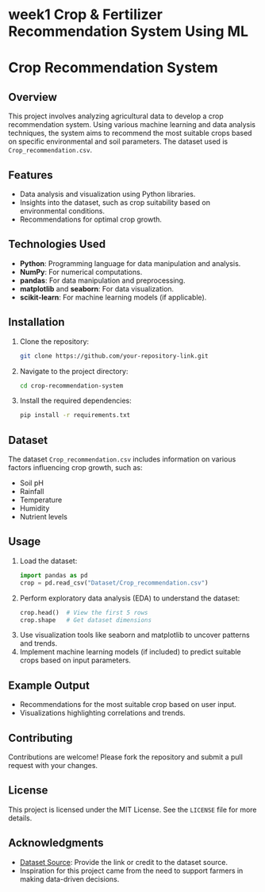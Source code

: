 # week1  Crop &amp; Fertilizer Recommendation System Using ML

# Crop Recommendation System

## Overview
This project involves analyzing agricultural data to develop a crop recommendation system. Using various machine learning and data analysis techniques, the system aims to recommend the most suitable crops based on specific environmental and soil parameters. The dataset used is `Crop_recommendation.csv`.

## Features
- Data analysis and visualization using Python libraries.
- Insights into the dataset, such as crop suitability based on environmental conditions.
- Recommendations for optimal crop growth.

## Technologies Used
- **Python**: Programming language for data manipulation and analysis.
- **NumPy**: For numerical computations.
- **pandas**: For data manipulation and preprocessing.
- **matplotlib** and **seaborn**: For data visualization.
- **scikit-learn**: For machine learning models (if applicable).

## Installation
1. Clone the repository:
   ```bash
   git clone https://github.com/your-repository-link.git
   ```
2. Navigate to the project directory:
   ```bash
   cd crop-recommendation-system
   ```
3. Install the required dependencies:
   ```bash
   pip install -r requirements.txt
   ```

## Dataset
The dataset `Crop_recommendation.csv` includes information on various factors influencing crop growth, such as:
- Soil pH
- Rainfall
- Temperature
- Humidity
- Nutrient levels

## Usage
1. Load the dataset:
   ```python
   import pandas as pd
   crop = pd.read_csv("Dataset/Crop_recommendation.csv")
   ```
2. Perform exploratory data analysis (EDA) to understand the dataset:
   ```python
   crop.head()  # View the first 5 rows
   crop.shape   # Get dataset dimensions
   ```
3. Use visualization tools like seaborn and matplotlib to uncover patterns and trends.
4. Implement machine learning models (if included) to predict suitable crops based on input parameters.

## Example Output
- Recommendations for the most suitable crop based on user input.
- Visualizations highlighting correlations and trends.

## Contributing
Contributions are welcome! Please fork the repository and submit a pull request with your changes.

## License
This project is licensed under the MIT License. See the `LICENSE` file for more details.

## Acknowledgments
- [Dataset Source](#): Provide the link or credit to the dataset source.
- Inspiration for this project came from the need to support farmers in making data-driven decisions.


